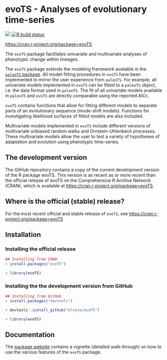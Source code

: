 
<!-- README.md is generated from README.Rmd. Please edit that file -->

# evoTS - Analyses of evolutionary time-series

<!-- badges: start -->

[![](https://www.r-pkg.org/badges/version/evoTS?color=blue)](https://cran.r-project.org/package=evoTS)
[![R build
status](https://github.com/https://github.com/klvoje/evoTS/workflows/R-CMD-check/badge.svg)](https://github.com/https://github.com/klvoje/evoTS/actions)

<!-- badges: end -->

<https://cran.r-project.org/package=evoTS>

The `evoTS` package facilitates univariate and multivariate analyses of
phenotypic change within lineages.

The `evoTS` package extends the modeling framework available in the
<a href="https://CRAN.R-project.org/package=paleoTS"> `paleoTS`
package</a>. All model-fitting procedures in `evoTS` have been
implemented to mirror the user experience from `paleoTS`. For example,
all univariate models implemented in `evoTS` can be fitted to a
`paleoTS` object, i.e. the data format used in `paleoTS`. The fit of all
univariate models available in `paleoTS` and `evoTS` are directly
comparable using the reported AICc.

`evoTS` contains functions that allow for fitting different models to
separate parts of an evolutionary sequence (mode-shift models).
Functions for investigating likelihood surfaces of fitted models are
also included.

Multivariate models implemented in `evoTS` include different versions of
multivariate unbiased random walks and Ornstein-Uhlenbeck processes.
These multivariate models allow the user to test a variety of hypotheses
of adaptation and evolution using phenotypic time-series.

## The development version

The GitHub repository contains a copy of the current development version
of the R package evoTS. This version is as recent as or more recent than
the official release of evoTS on the Comprehensive R Archive Network
(CRAN), which is available at
<https://cran.r-project.org/package=evoTS>.

## Where is the official (stable) release?

For the most recent official and stable release of `evoTS`, see
<https://cran.r-project.org/package=evoTS>

## Installation

### Installing the official release

``` r
## Installing from CRAN
> install.packages("evoTS")

> library(evoTS)
```

### Installing the the development version from GitHub

``` r
## Installing from GitHub
> install.packages("devtools")

> devtools::install_github("klvoje/evoTS")

> library(evoTS)
```

## Documentation

The <a href="https://klvoje.github.io/evoTS/index.html">package
website</a> contains a vignette (detailed walk-through) on how to use
the various features of the `evoTS` package.
